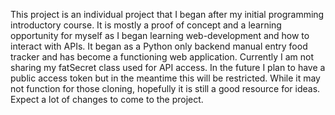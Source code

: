 This project is an individual project that I began after my initial programming introductory course. It is mostly a proof of concept and a learning opportunity for myself as I began learning web-development and how to interact with APIs. It began as a Python only backend manual entry food tracker and has become a functioning web application. Currently I am not sharing my fatSecret class used for API access. In the future I plan to have a public access token but in the meantime this will be restricted. While it may not function for those cloning, hopefully it is still a good resource for ideas. Expect a lot of changes to come to the project. 
